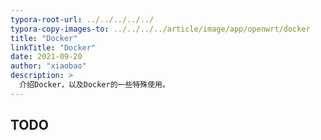```yaml
---
typora-root-url: ../../../../../
typora-copy-images-to: ../../../../article/image/app/openwrt/docker
title: "Docker"
linkTitle: "Docker"
date: 2021-09-20
author: "xiaobao"
description: >
  介绍Docker，以及Docker的一些特殊使用。
---
```


## TODO

